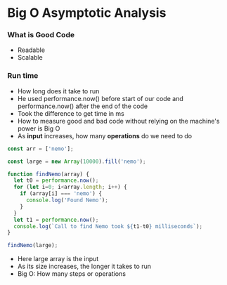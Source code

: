 # Big O Asymptotic Analysis

### What is Good Code
* Readable
* Scalable

### Run time
* How long does it take to run
* He used performance.now() before start of our code and performance.now() after the end of the code
* Took the difference to get time in ms
* How to measure good and bad code without relying on the machine's power is Big O
* As **input** increases, how many **operations** do we need to do
```js
const arr = ['nemo'];

const large = new Array(10000).fill('nemo');

function findNemo(array) {
  let t0 = performance.now();
  for (let i=0; i<array.length; i++) {
    if (array[i] === 'nemo') {
      console.log('Found Nemo');
    }
  }
  let t1 = performance.now();
  console.log(`Call to find Nemo took ${t1-t0} milliseconds`);
}

findNemo(large);
```
* Here large array is the input
* As its size increases, the longer it takes to run
* Big O: How many steps or operations


